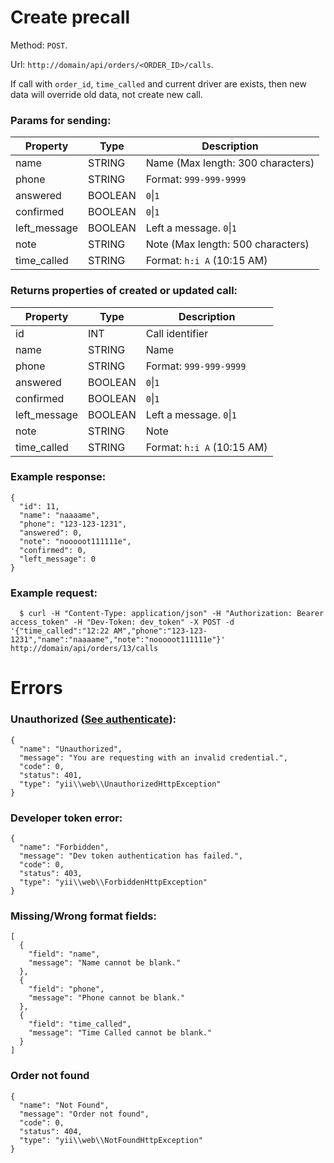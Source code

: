 # Create precall 
Method: `POST`.

Url: `http://domain/api/orders/<ORDER_ID>/calls`.

If call with `order_id`, `time_called` and current driver are exists, then new data will override old data, not create new call.

### Params for sending:

Property | Type | Description
-------- | ---- | -----------
name | STRING | Name (Max length: 300 characters)
phone | STRING | Format: `999-999-9999`
answered | BOOLEAN | `0`\|`1`
confirmed | BOOLEAN | `0`\|`1`
left_message | BOOLEAN | Left a message. `0`\|`1`
note | STRING | Note (Max length: 500 characters)
time_called | STRING | Format: `h:i A` (10:15 AM)


### Returns properties of created or updated call:

Property | Type | Description
-------- | ---- | -----------
id | INT | Call identifier 
name | STRING | Name
phone | STRING | Format: `999-999-9999`
answered | BOOLEAN | `0`\|`1`
confirmed | BOOLEAN | `0`\|`1`
left_message | BOOLEAN | Left a message. `0`\|`1`
note | STRING | Note
time_called | STRING | Format: `h:i A` (10:15 AM)


### Example response:
```
{
  "id": 11,
  "name": "naaaame",
  "phone": "123-123-1231",
  "answered": 0,
  "note": "nooooot111111e",
  "confirmed": 0,
  "left_message": 0
}
```

### Example request: 
```
  $ curl -H "Content-Type: application/json" -H "Authorization: Bearer access_token" -H "Dev-Token: dev_token" -X POST -d '{"time_called":"12:22 AM","phone":"123-123-1231","name":"naaaame","note":"nooooot111111e"}' http://domain/api/orders/13/calls
```

# Errors

### Unauthorized ([See authenticate](https://github.com/CBCMoving/cbc_application/blob/master/Authenticate.md)):
```
{
  "name": "Unauthorized",
  "message": "You are requesting with an invalid credential.",
  "code": 0,
  "status": 401,
  "type": "yii\\web\\UnauthorizedHttpException"
}
```

### Developer token error:
```
{
  "name": "Forbidden",
  "message": "Dev token authentication has failed.",
  "code": 0,
  "status": 403,
  "type": "yii\\web\\ForbiddenHttpException"
}
```

### Missing/Wrong format fields: 
```
[
  {
    "field": "name",
    "message": "Name cannot be blank."
  },
  {
    "field": "phone",
    "message": "Phone cannot be blank."
  },
  {
    "field": "time_called",
    "message": "Time Called cannot be blank."
  }
]
```

### Order not found
```
{
  "name": "Not Found",
  "message": "Order not found",
  "code": 0,
  "status": 404,
  "type": "yii\\web\\NotFoundHttpException"
}
```